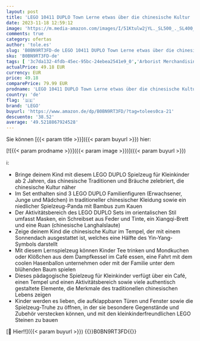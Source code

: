 ```yaml
---
layout: post
title: 'LEGO 10411 DUPLO Town Lerne etwas über die chinesische Kultur  Lernspielzeug für Kleinkinder ab 2 Jahren  mit Figuren  Spielzeug-Panda und Steinen'
date: 2023-11-18 12:59:12
image: 'https://m.media-amazon.com/images/I/51Ktulw2jYL._SL500_._SL400_.jpg'
comments: true
category: ofertas
author: 'tole.es'
slug: 'B0BN9RT3FD-de LEGO 10411 DUPLO Town Lerne etwas über die chinesische...'
sku: 'B0BN9RT3FD-de'
tags: [ '3c7da132-4fdb-45ec-95bc-24ebea2541e9_0','Arborist Merchandising Root','Bauklötze & Bausteine','Bauspielzeug & Konstruktionsspielzeug','Bereit für den Schulanfang','Best Selling','Computer & Zubehör','Custom Stores','Komponenten & Ersatzteile','LEGO','Lego Classic','Lego Duplo','Lernaktivitäten und MINT','Self Service','Special Features Stores','Spielzeug','Stores','e26659c6-d1cd-45cb-800b-2f9b432b8572_0','e26659c6-d1cd-45cb-800b-2f9b432b8572_5901','lego','​Bücher','🇩🇪', ]
actualPrice: 49.18 EUR
currency: EUR
price: 49.18
comparePrice: 79.99 EUR
prodname: 'LEGO 10411 DUPLO Town Lerne etwas über die chinesische Kultur  Lernspielzeug für Kleinkinder ab 2 Jahren  mit Figuren  Spielzeug-Panda und Steinen'
country: 'de'
flag: '🇩🇪'
brand: 'LEGO'
buyurl: 'https://www.amazon.de/dp/B0BN9RT3FD/?tag=tolees0ca-21'
descuento: '38.52'
average: '49.5218867924528'
---
```


Sie können [{{< param title >}}]({{< param buyurl >}}) hier:

[![{{< param prodname >}}]({{< param image >}})]({{< param buyurl >}})

ℹ️:

- Bringe deinem Kind mit diesem LEGO DUPLO Spielzeug für Kleinkinder ab 2 Jahren, das chinesische Traditionen und Bräuche zelebriert, die chinesische Kultur näher
- Im Set enthalten sind 3 LEGO DUPLO Familienfiguren (Erwachsener, Junge und Mädchen) in traditioneller chinesischer Kleidung sowie ein niedlicher Spielzeug-Panda mit Bambus zum Kauen
- Der Aktivitätsbereich des LEGO DUPLO Sets im orientalischen Stil umfasst Masken, ein Schreibset aus Feder und Tinte, ein Xiangqi-Brett und eine Ruan (chinesische Langhalslaute)
- Zeige deinem Kind die chinesische Kultur im Tempel, der mit einem Sonnendach ausgestattet ist, welches eine Hälfte des Yin-Yang-Symbols darstellt
- Mit diesem Lernspielzeug können Kinder Tee trinken und Mondkuchen oder Klößchen aus dem Dampfkessel im Café essen, eine Fahrt mit dem coolen Hasenballon unternehmen oder mit der Familie unter dem blühenden Baum spielen
- Dieses pädagogische Spielzeug für Kleinkinder verfügt über ein Café, einen Tempel und einen Aktivitätsbereich sowie viele authentisch gestaltete Elemente, die Merkmale des traditionellen chinesischen Lebens zeigen
- Kinder werden es lieben, die aufklappbaren Türen und Fenster sowie die Spielzeug-Truhe zu öffnen, in der sie besondere Gegenstände und Zubehör verstecken können, und mit den kleinkinderfreundlichen LEGO Steinen zu bauen

[🛒 Hier!!]({{< param buyurl >}})
{{<world>}}B0BN9RT3FD{{</world>}}
